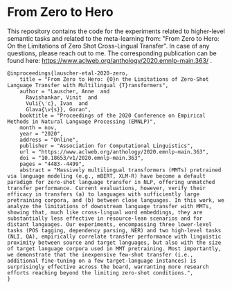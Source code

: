 # From Zero to Hero

This repository contains the code for the experiments related to higher-level semantic tasks and related to the meta-learning from: "From Zero to Hero: On the Limitations of Zero Shot Cross-Lingual Transfer".
In case of any questions, please reach out to me. The corresponding publication can be found here: https://www.aclweb.org/anthology/2020.emnlp-main.363/ .

```
@inproceedings{lauscher-etal-2020-zero,
    title = "From Zero to Hero: {O}n the Limitations of Zero-Shot Language Transfer with Multilingual {T}ransformers",
    author = "Lauscher, Anne  and
      Ravishankar, Vinit  and
      Vuli{\'c}, Ivan  and
      Glava{\v{s}}, Goran",
    booktitle = "Proceedings of the 2020 Conference on Empirical Methods in Natural Language Processing (EMNLP)",
    month = nov,
    year = "2020",
    address = "Online",
    publisher = "Association for Computational Linguistics",
    url = "https://www.aclweb.org/anthology/2020.emnlp-main.363",
    doi = "10.18653/v1/2020.emnlp-main.363",
    pages = "4483--4499",
    abstract = "Massively multilingual transformers (MMTs) pretrained via language modeling (e.g., mBERT, XLM-R) have become a default paradigm for zero-shot language transfer in NLP, offering unmatched transfer performance. Current evaluations, however, verify their efficacy in transfers (a) to languages with sufficiently large pretraining corpora, and (b) between close languages. In this work, we analyze the limitations of downstream language transfer with MMTs, showing that, much like cross-lingual word embeddings, they are substantially less effective in resource-lean scenarios and for distant languages. Our experiments, encompassing three lower-level tasks (POS tagging, dependency parsing, NER) and two high-level tasks (NLI, QA), empirically correlate transfer performance with linguistic proximity between source and target languages, but also with the size of target language corpora used in MMT pretraining. Most importantly, we demonstrate that the inexpensive few-shot transfer (i.e., additional fine-tuning on a few target-language instances) is surprisingly effective across the board, warranting more research efforts reaching beyond the limiting zero-shot conditions.",
}
```
